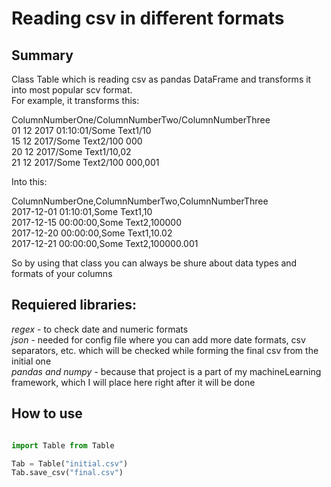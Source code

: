 # Reading csv in different formats

## Summary

Class Table which is reading csv as pandas DataFrame and transforms it into most popular scv format.  
For example, it transforms this:  

ColumnNumberOne/ColumnNumberTwo/ColumnNumberThree  
01 12 2017 01:10:01/Some Text1/10  
15 12 2017/Some Text2/100 000  
20 12 2017/Some Text1/10,02  
21 12 2017/Some Text2/100 000,001

Into this:  

ColumnNumberOne,ColumnNumberTwo,ColumnNumberThree  
2017-12-01 01:10:01,Some Text1,10  
2017-12-15 00:00:00,Some Text2,100000  
2017-12-20 00:00:00,Some Text1,10.02  
2017-12-21 00:00:00,Some Text2,100000.001


So by using that class you can always be shure about data types and formats of your columns

## Requiered libraries:  
_regex_ - to check date and numeric formats  
_json_ - needed for config file where you can add more date formats, csv separators, etc. which will be checked while forming the final csv
from the initial one  
_pandas and numpy_ - because that project is a part of my machineLearning framework, which I will place here right after it will be done  

## How to use

```python

import Table from Table

Tab = Table("initial.csv")
Tab.save_csv("final.csv")

```

